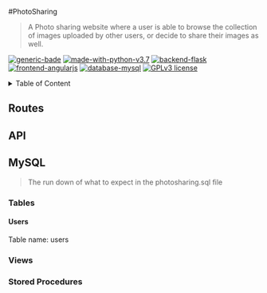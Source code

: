 #PhotoSharing
> A Photo sharing website where a user is able to browse the collection of images uploaded by other users, or decide to
share their images as well.

[![generic-bade](https://img.shields.io/badge/GenericBadge-Status-color.svg)](link)
[![made-with-python-v3.7](https://img.shields.io/badge/Made%20with-Python%20v3.7-1f425f.svg)](https://www.python.org/)
[![backend-flask](https://img.shields.io/badge/Backend-Flask-darkgreen.svg)](https://flask.palletsprojects.com/en/1.1.x/)
[![frontend-angularjs](https://img.shields.io/badge/Frontend-AngularJS-darkred.svg)](https://angularjs.org/)
[![database-mysql](https://img.shields.io/badge/Database-MySQL-darkblue.svg)](https://www.mysql.com/)
[![GPLv3 license](https://img.shields.io/badge/License-GPLv3-blue.svg)](http://perso.crans.org/besson/LICENSE.html)

<details>
<summary>Table of Content</summary>

#### Table of Content
- [Routes](#routes)
- [API](#api)
- [MySQL](#mysql)
    - [Tables](#tables)
        - [Users](#users)
        - [Photos](#photos)
        - [Comments](#comments)
        - [Profile Picture](#profile-picture)
        - [Tags](#tags)
        - [Tags Photos](#tags-photos)
    - [Views](#views)
    - [Stored Procedures](#stored-procedures)
</details>

## Routes

## API

## MySQL
> The run down of what to expect in the photosharing.sql file

### Tables
#### Users
Table name: users


### Views

### Stored Procedures
